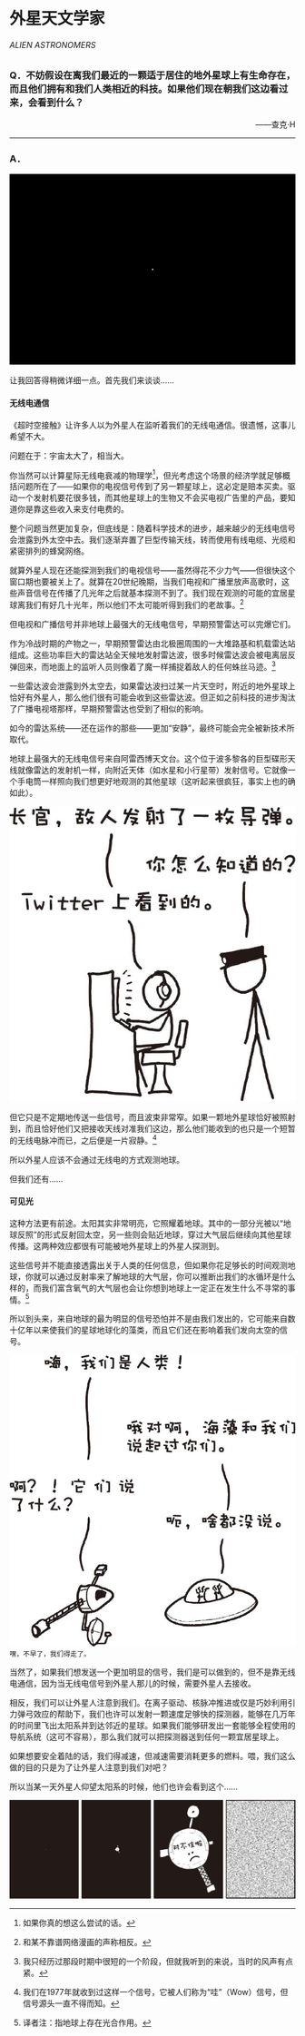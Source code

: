 # 外星天文学家
###### ALIEN ASTRONOMERS
### Q．不妨假设在离我们最近的一颗适于居住的地外星球上有生命存在，而且他们拥有和我们人类相近的科技。如果他们现在朝我们这边看过来，会看到什么？
<p align="right">——查克·H</p>

***
### A．
![1](./imgs/AA-1.png)

让我回答得稍微详细一点。首先我们来谈谈……

#### 无线电通信
《超时空接触》让许多人以为外星人在监听着我们的无线电通信。很遗憾，这事儿希望不大。

问题在于：宇宙太大了，相当大。

你当然可以计算星际无线电衰减的物理学[^1]，但光考虑这个场景的经济学就足够概括问题所在了——如果你的电视信号传到了另一颗星球上，这必定是赔本买卖。驱动一个发射机要花很多钱，而其他星球上的生物又不会买电视广告里的产品，要知道你是靠这些收入来支付电费的。

整个问题当然更加复杂，但底线是：随着科学技术的进步，越来越少的无线电信号会泄露到外太空中去。我们逐渐弃置了巨型传输天线，转而使用有线电缆、光缆和紧密排列的蜂窝网络。

就算外星人现在还能探测到我们的电视信号——虽然得花不少力气——但很快这个窗口期也要被关上了。就算在20世纪晚期，当我们电视和广播里放声高歌时，这些声音信号在传播了几光年之后就基本探测不到了。我们现在观测的可能的宜居星球离我们有好几十光年，所以他们不太可能听得到我们的老故事。[^2]

但电视和广播信号并非地球上最强大的无线电信号，早期预警雷达可以完爆它们。

作为冷战时期的产物之一，早期预警雷达由北极圈周围的一大堆路基和机载雷达站组成。这些功率巨大的雷达站全天候地发射雷达波，很多时候雷达波会被电离层反弹回来，而地面上的监听人员则像着了魔一样捕捉着敌人的任何蛛丝马迹。[^3]

一些雷达波会泄露到外太空去，如果雷达波扫过某一片天空时，附近的地外星球上恰好有外星人，那么他们很有可能会收到这些雷达波。但正如之前科技的进步淘汰了广播电视塔那样，早期预警雷达也受到了相似的影响。

如今的雷达系统——还在运作的那些——更加“安静”，最终可能会完全被新技术所取代。

地球上最强大的无线电信号来自阿雷西博天文台。这个位于波多黎各的巨型碟形天线就像雷达的发射机一样，向附近天体（如水星和小行星带）发射信号。它就像一个手电筒一样照向我们想更好地观测的其他星球（这听起来很疯狂，事实上也的确如此）。

![2](./imgs/AA-2.png)

但它只是不定期地传送一些信号，而且波束非常窄。如果一颗地外星球恰好被照射到，而且恰好他们又把接收天线对准我们这边，那么他们能收到的也只是一个短暂的无线电脉冲而已，之后便是一片寂静。[^4]

所以外星人应该不会通过无线电的方式观测地球。

但我们还有……

#### 可见光
这种方法更有前途。太阳其实非常明亮，它照耀着地球。其中的一部分光被以“地球反照”的形式反射回太空，另一些则会贴近地球，穿过大气层后继续向其他星球传播。这两种效应都很有可能被地外星球上的外星人探测到。

这些信号并不能直接透露出关于人类的任何信息，但如果你花足够长的时间观测地球，你就可以通过反射率来了解地球的大气层，你可以推断出我们的水循环是什么样的，而我们富含氧气的大气层也会让你想到地球上一定正在发生什么不寻常的事情。[^5]

所以到头来，来自地球的最为明显的信号恐怕并不是由我们发出的，它可能来自数十亿年以来使我们的星球地球化的藻类，而且它们还在影响着我们发向太空的信号。

![3](./imgs/AA-3.png)
`嘿，不早了，我们得走了。`

当然了，如果我们想发送一个更加明显的信号，我们是可以做到的，但不是靠无线电通信，因为当无线电信号到外星人那儿的时候，需要外星人去接收。

相反，我们可以让外星人注意到我们。在离子驱动、核脉冲推进或仅是巧妙利用引力弹弓效应的帮助下，我们也许可以发射一颗速度足够快的探测器，能够在几万年的时间里飞出太阳系并到达邻近的星球。如果我们能够研发出一套能够全程使用的导航系统（这可不容易），那么我们就可以把探测器送到任何一颗宜居星球上。

如果想要安全着陆的话，我们得减速，但减速需要消耗更多的燃料。喂，我们这么做的目的只是为了让外星人注意到我们对吧？

所以当某一天外星人仰望太阳系的时候，他们也许会看到这个……

![4](./imgs/AA-4.png)

[^1]:如果你真的想这么尝试的话。
[^2]:和某不靠谱网络漫画的声称相反。
[^3]:我只经历过那段时期中很短的一个阶段，但就我听到的来说，当时的风声有点紧。
[^4]:我们在1977年就收到过这样一个信号，它被人们称为“哇”（Wow）信号，但信号源头一直不得而知。
[^5]:译者注：指地球上存在光合作用。
